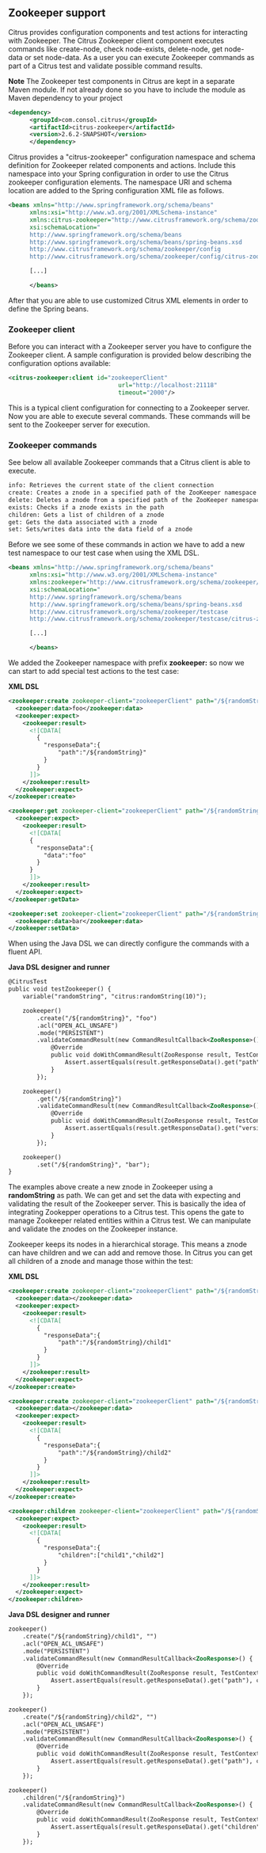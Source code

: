 ## Zookeeper support

Citrus provides configuration components and test actions for interacting with Zookeeper. The Citrus Zookeeper client component executes commands like create-node, check node-exists, delete-node, get node-data or set node-data. As a user you can execute Zookeeper commands as part of a Citrus test and validate possible command results.

**Note**
The Zookeeper test components in Citrus are kept in a separate Maven module. If not already done so you have to include the module as Maven dependency to your project

```xml
<dependency>
      <groupId>com.consol.citrus</groupId>
      <artifactId>citrus-zookeeper</artifactId>
      <version>2.6.2-SNAPSHOT</version>
      </dependency>
```

Citrus provides a "citrus-zookeeper" configuration namespace and schema definition for Zookeeper related components and actions. Include this namespace into your Spring configuration in order to use the Citrus zookeeper configuration elements. The namespace URI and schema location are added to the Spring configuration XML file as follows.

```xml
<beans xmlns="http://www.springframework.org/schema/beans"
      xmlns:xsi="http://www.w3.org/2001/XMLSchema-instance"
      xmlns:citrus-zookeeper="http://www.citrusframework.org/schema/zookeeper/config"
      xsi:schemaLocation="
      http://www.springframework.org/schema/beans
      http://www.springframework.org/schema/beans/spring-beans.xsd
      http://www.citrusframework.org/schema/zookeeper/config
      http://www.citrusframework.org/schema/zookeeper/config/citrus-zookeeper-config.xsd">

      [...]

      </beans>
```

After that you are able to use customized Citrus XML elements in order to define the Spring beans.

### Zookeeper client

Before you can interact with a Zookeeper server you have to configure the Zookeeper client. A sample configuration is provided below describing the configuration options available:

```xml
<citrus-zookeeper:client id="zookeeperClient"
                               url="http://localhost:21118"
                               timeout="2000"/>
```

This is a typical client configuration for connecting to a Zookeeper server. Now you are able to execute several commands. These commands will be sent to the Zookeeper server for execution.

### Zookeeper commands

See below all available Zookeeper commands that a Citrus client is able to execute.

```xml
info: Retrieves the current state of the client connection
create: Creates a znode in a specified path of the ZooKeeper namespace
delete: Deletes a znode from a specified path of the ZooKeeper namespace
exists: Checks if a znode exists in the path
children: Gets a list of children of a znode
get: Gets the data associated with a znode
set: Sets/writes data into the data field of a znode
```

Before we see some of these commands in action we have to add a new test namespace to our test case when using the XML DSL.

```xml
<beans xmlns="http://www.springframework.org/schema/beans"
      xmlns:xsi="http://www.w3.org/2001/XMLSchema-instance"
      xmlns:zookeeper="http://www.citrusframework.org/schema/zookeeper/testcase"
      xsi:schemaLocation="
      http://www.springframework.org/schema/beans
      http://www.springframework.org/schema/beans/spring-beans.xsd
      http://www.citrusframework.org/schema/zookeeper/testcase
      http://www.citrusframework.org/schema/zookeeper/testcase/citrus-zookeeper-testcase.xsd">

      [...]

      </beans>
```

We added the Zookeeper namespace with prefix **zookeeper:** so now we can start to add special test actions to the test case:

**XML DSL** 

```xml
<zookeeper:create zookeeper-client="zookeeperClient" path="/${randomString}" acl="OPEN_ACL_UNSAFE" mode="PERSISTENT">
  <zookeeper:data>foo</zookeeper:data>
  <zookeeper:expect>
    <zookeeper:result>
      <![CDATA[
        {
          "responseData":{
              "path":"/${randomString}"
          }
        }
      ]]>
    </zookeeper:result>
  </zookeeper:expect>
</zookeeper:create>

<zookeeper:get zookeeper-client="zookeeperClient" path="/${randomString}">
  <zookeeper:expect>
    <zookeeper:result>
      <![CDATA[
      {
        "responseData":{
          "data":"foo"
        }
      }
      ]]>
    </zookeeper:result>
  </zookeeper:expect>
</zookeeper:getData>

<zookeeper:set zookeeper-client="zookeeperClient" path="/${randomString}">
  <zookeeper:data>bar</zookeeper:data>
</zookeeper:setData>
```

When using the Java DSL we can directly configure the commands with a fluent API.

**Java DSL designer and runner** 

```xml
@CitrusTest
public void testZookeeper() {
    variable("randomString", "citrus:randomString(10)");

    zookeeper()
        .create("/${randomString}", "foo")
        .acl("OPEN_ACL_UNSAFE")
        .mode("PERSISTENT")
        .validateCommandResult(new CommandResultCallback<ZooResponse>() {
            @Override
            public void doWithCommandResult(ZooResponse result, TestContext context) {
                Assert.assertEquals(result.getResponseData().get("path"), context.replaceDynamicContentInString("/${randomString}"));
            }
        });

    zookeeper()
        .get("/${randomString}")
        .validateCommandResult(new CommandResultCallback<ZooResponse>() {
            @Override
            public void doWithCommandResult(ZooResponse result, TestContext context) {
                Assert.assertEquals(result.getResponseData().get("version"), 0);
            }
        });

    zookeeper()
        .set("/${randomString}", "bar");
}
```

The examples above create a new znode in Zookeeper using a **randomString** as path. We can get and set the data with expecting and validating the result of the Zookeeper server. This is basically the idea of integrating Zookepper operations to a Citrus test. This opens the gate to manage Zookeeper related entities within a Citrus test. We can manipulate and validate the znodes on the Zookeeper instance.

Zookeeper keeps its nodes in a hierarchical storage. This means a znode can have children and we can add and remove those. In Citrus you can get all children of a znode and manage those within the test:

**XML DSL** 

```xml
<zookeeper:create zookeeper-client="zookeeperClient" path="/${randomString}/child1" acl="OPEN_ACL_UNSAFE" mode="EPHEMERAL">
  <zookeeper:data></zookeeper:data>
  <zookeeper:expect>
    <zookeeper:result>
      <![CDATA[
        {
          "responseData":{
              "path":"/${randomString}/child1"
          }
        }
      ]]>
    </zookeeper:result>
  </zookeeper:expect>
</zookeeper:create>

<zookeeper:create zookeeper-client="zookeeperClient" path="/${randomString}/child2" acl="OPEN_ACL_UNSAFE" mode="EPHEMERAL">
  <zookeeper:data></zookeeper:data>
  <zookeeper:expect>
    <zookeeper:result>
      <![CDATA[
        {
          "responseData":{
              "path":"/${randomString}/child2"
          }
        }
      ]]>
    </zookeeper:result>
  </zookeeper:expect>
</zookeeper:create>

<zookeeper:children zookeeper-client="zookeeperClient" path="/${randomString}">
  <zookeeper:expect>
    <zookeeper:result>
      <![CDATA[
        {
          "responseData":{
              "children":["child1","child2"]
          }
        }
      ]]>
    </zookeeper:result>
  </zookeeper:expect>
</zookeeper:children>
```

**Java DSL designer and runner** 

```xml
zookeeper()
    .create("/${randomString}/child1", "")
    .acl("OPEN_ACL_UNSAFE")
    .mode("PERSISTENT")
    .validateCommandResult(new CommandResultCallback<ZooResponse>() {
        @Override
        public void doWithCommandResult(ZooResponse result, TestContext context) {
            Assert.assertEquals(result.getResponseData().get("path"), context.replaceDynamicContentInString("/${randomString}/child1"));
        }
    });

zookeeper()
    .create("/${randomString}/child2", "")
    .acl("OPEN_ACL_UNSAFE")
    .mode("PERSISTENT")
    .validateCommandResult(new CommandResultCallback<ZooResponse>() {
        @Override
        public void doWithCommandResult(ZooResponse result, TestContext context) {
            Assert.assertEquals(result.getResponseData().get("path"), context.replaceDynamicContentInString("/${randomString}/child2"));
        }
    });

zookeeper()
    .children("/${randomString}")
    .validateCommandResult(new CommandResultCallback<ZooResponse>() {
        @Override
        public void doWithCommandResult(ZooResponse result, TestContext context) {
            Assert.assertEquals(result.getResponseData().get("children").toString(), "[child1, child2]");
        }
    });
```

